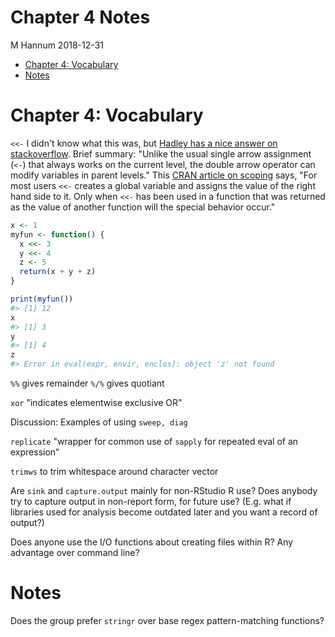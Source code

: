 Chapter 4 Notes
================
M Hannum
2018-12-31

-   [Chapter 4: Vocabulary](#chapter-4-vocabulary)
-   [Notes](#notes)

Chapter 4: Vocabulary
=====================

`<<-` I didn't know what this was, but [Hadley has a nice answer on stackoverflow](https://stackoverflow.com/questions/2628621/how-do-you-use-scoping-assignment-in-r). Brief summary: "Unlike the usual single arrow assignment (`<-`) that always works on the current level, the double arrow operator can modify variables in parent levels." This [CRAN article on scoping](https://cran.r-project.org/doc/manuals/R-intro.html#Scope) says, "For most users `<<-` creates a global variable and assigns the value of the right hand side to it. Only when `<<-` has been used in a function that was returned as the value of another function will the special behavior occur."

``` r
x <- 1
myfun <- function() {
  x <<- 3
  y <<- 4
  z <- 5
  return(x + y + z)
}

print(myfun())
#> [1] 12
x
#> [1] 3
y
#> [1] 4
z
#> Error in eval(expr, envir, enclos): object 'z' not found
```

`%%` gives remainder `%/%` gives quotiant

`xor` "indicates elementwise exclusive OR"

Discussion: Examples of using `sweep, diag`

`replicate` "wrapper for common use of `sapply` for repeated eval of an expression"

`trimws` to trim whitespace around character vector

Are `sink` and `capture.output` mainly for non-RStudio R use? Does anybody try to capture output in non-report form, for future use? (E.g. what if libraries used for analysis become outdated later and you want a record of output?)

Does anyone use the I/O functions about creating files within R? Any advantage over command line?

Notes
=====

Does the group prefer `stringr` over base regex pattern-matching functions?
